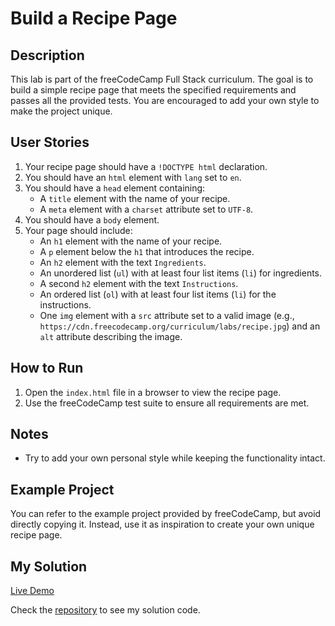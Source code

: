 # Build a Recipe Page

## Description

This lab is part of the freeCodeCamp Full Stack curriculum. The goal is to build a simple recipe page that meets the specified requirements and passes all the provided tests. You are encouraged to add your own style to make the project unique.

## User Stories

1. Your recipe page should have a `!DOCTYPE html` declaration.
2. You should have an `html` element with `lang` set to `en`.
3. You should have a `head` element containing:
   - A `title` element with the name of your recipe.
   - A `meta` element with a `charset` attribute set to `UTF-8`.
4. You should have a `body` element.
5. Your page should include:
   - An `h1` element with the name of your recipe.
   - A `p` element below the `h1` that introduces the recipe.
   - An `h2` element with the text `Ingredients`.
   - An unordered list (`ul`) with at least four list items (`li`) for ingredients.
   - A second `h2` element with the text `Instructions`.
   - An ordered list (`ol`) with at least four list items (`li`) for the instructions.
   - One `img` element with a `src` attribute set to a valid image (e.g., `https://cdn.freecodecamp.org/curriculum/labs/recipe.jpg`) and an `alt` attribute describing the image.

## How to Run

1. Open the `index.html` file in a browser to view the recipe page.
2. Use the freeCodeCamp test suite to ensure all requirements are met.

## Notes

- Try to add your own personal style while keeping the functionality intact.

## Example Project

You can refer to the example project provided by freeCodeCamp, but avoid directly copying it. Instead, use it as inspiration to create your own unique recipe page.

## My Solution

[Live Demo](https://mbahomaid.github.io/freeCodeCamp-labs/1-html/1-basic-html/1-recipe-page/)

Check the [repository](https://github.com/mbahomaid/freeCodeCamp-labs/tree/main/1-html/1-basic-html/1-recipe-page) to see my solution code.
